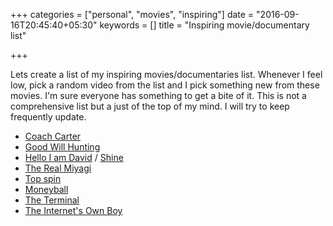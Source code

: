 +++
categories = ["personal", "movies", "inspiring"]
date = "2016-09-16T20:45:40+05:30"
keywords = []
title = "Inspiring movie/documentary list"

+++

Lets create a list of my inspiring movies/documentaries list. Whenever I feel low, pick a random video from the list and I pick something new from these movies. I'm sure everyone has something to get a bite of it. This is not a comprehensive list but a just of the top of my mind. I will try to keep frequently update.



- [Coach Carter]
- [Good Will Hunting]
- [Hello I am David] / [Shine]
- [The Real Miyagi]
- [Top spin]
- [Moneyball]
- [The Terminal]
- [The Internet's Own Boy]





[Coach Carter]: https://en.wikipedia.org/wiki/Coach_Carter
[Good Will Hunting]: https://en.wikipedia.org/wiki/Good_Will_Hunting
[Hello I am David]: http://www.imdb.com/title/tt3904986/
[Shine]: https://en.wikipedia.org/wiki/Shine_(film)
[The Real Miyagi]: http://www.imdb.com/title/tt2313306/
[Top spin]: https://en.wikipedia.org/wiki/Top_Spin_(film)
[Moneyball]: https://en.wikipedia.org/wiki/Moneyball_(film)
[The Terminal]: https://en.wikipedia.org/wiki/The_Terminal
[The Internet's Own Boy]: https://en.wikipedia.org/wiki/The_Internet%27s_Own_Boy